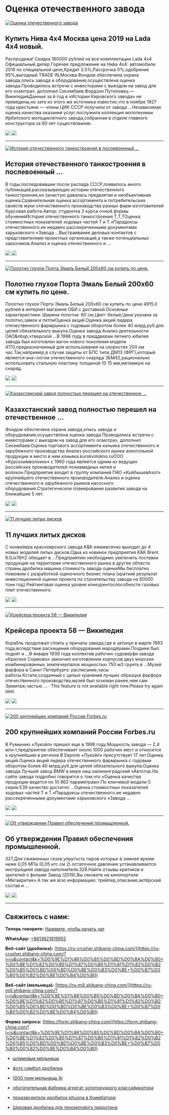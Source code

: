 # Оценка отечественного завода

<a href="https://swt.shibang-china.com/?l=ru&img&k=%D0%9E%D1%86%D0%B5%D0%BD%D0%BA%D0%B0+%D0%BE%D1%82%D0%B5%D1%87%D0%B5%D1%81%D1%82%D0%B2%D0%B5%D0%BD%D0%BD%D0%BE%D0%B3%D0%BE+%D0%B7%D0%B0%D0%B2%D0%BE%D0%B4%D0%B0" target="_blank">![Оценка отечественного завода](http://static.shibang-china.com/all-800x300/691.jpg)</a>

## Купить Нива 4x4 Москва цена 2019 на Lada 4x4 новый.
Распродажа! Скидка 160000 рублей на все комплектации Lada 4x4 Официальный дилер Горячее предложение на Нива 4x4: автомобили 2019 по специальной цене,Кредит 3.5%,Рассрочка 0%,одобрение 95%,выгодный TRADE IN,Москва.Фондом обеспечена охрана завода,опись завода и оборудования,осуществлена оценка завода.Проводились встречи с инвесторами с выездом на завод для его осмотра&#187;, дополнил Сисембаев.Фордзон Путиловец — ВикипедияДанные за й год в &#171;Истории Кировского завода&#187; не приведены,но зато из этого же источника известно,что в ноябре 1927 года крестьяне — члены ЦИК СССР получили от завода …Независимая оценка качества оказания услуг.послужила коллекция мототехники Ирбитского мотоциклетного завода,собранная в отделе главного конструктора за 60 лет существования.


<a href="https://whatsapp.shibangsoft.com/WhatsApp.php" target="_blank" title="WhatsApp">![](http://static.shibang-china.com/icon/whatsapp.png)</a> <a href="https://swt.shibang-china.com/?l=ru&icon&k=%D0%9E%D1%86%D0%B5%D0%BD%D0%BA%D0%B0+%D0%BE%D1%82%D0%B5%D1%87%D0%B5%D1%81%D1%82%D0%B2%D0%B5%D0%BD%D0%BD%D0%BE%D0%B3%D0%BE+%D0%B7%D0%B0%D0%B2%D0%BE%D0%B4%D0%B0" target="_blank">![](http://static.shibang-china.com/icon/chat-ru.png)</a>

---

<a href="https://swt.shibang-china.com/?l=ru&img&k=%D0%9E%D1%86%D0%B5%D0%BD%D0%BA%D0%B0+%D0%BE%D1%82%D0%B5%D1%87%D0%B5%D1%81%D1%82%D0%B2%D0%B5%D0%BD%D0%BD%D0%BE%D0%B3%D0%BE+%D0%B7%D0%B0%D0%B2%D0%BE%D0%B4%D0%B0" target="_blank">![История отечественного танкостроения в послевоенный …](http://static.shibang-china.com/all-800x300/565.jpg)</a>

## История отечественного танкостроения в послевоенный …
В годы,последовавшие после распада СССР,появилось много публикаций,рассказывающих истории отечественного танкостроения,но зачастую давалась предвзятая и необъективная оценка.Сравнительная оценка ассортимента и потребительских свойств муки отечественного производства разных фирм изготовителей Курсовая работа.Автор: студентка 3 курса очной формы обученияИстория отечественного танкостроения Т,Т,ТОценка стоимостных показателей ходовых частей Т и Т.&#171;Парадоксы отечественного.ее недавно рассекреченными документами харьковского &#171;Завода …Выстраивание деловых контактов с представителями проектных организаций,а также потенциальных заказчиков.Анализ и оценка отечественного и …


<a href="https://whatsapp.shibangsoft.com/WhatsApp.php" target="_blank" title="WhatsApp">![](http://static.shibang-china.com/icon/whatsapp.png)</a> <a href="https://swt.shibang-china.com/?l=ru&icon&k=%D0%9E%D1%86%D0%B5%D0%BD%D0%BA%D0%B0+%D0%BE%D1%82%D0%B5%D1%87%D0%B5%D1%81%D1%82%D0%B2%D0%B5%D0%BD%D0%BD%D0%BE%D0%B3%D0%BE+%D0%B7%D0%B0%D0%B2%D0%BE%D0%B4%D0%B0" target="_blank">![](http://static.shibang-china.com/icon/chat-ru.png)</a>

---

<a href="https://swt.shibang-china.com/?l=ru&img&k=%D0%9E%D1%86%D0%B5%D0%BD%D0%BA%D0%B0+%D0%BE%D1%82%D0%B5%D1%87%D0%B5%D1%81%D1%82%D0%B2%D0%B5%D0%BD%D0%BD%D0%BE%D0%B3%D0%BE+%D0%B7%D0%B0%D0%B2%D0%BE%D0%B4%D0%B0" target="_blank">![Полотно глухое Порта Эмаль Белый 200x60 см купить по цене.](http://static.shibang-china.com/all-800x300/1234.jpg)</a>

## Полотно глухое Порта Эмаль Белый 200x60 см купить по цене.
Полотно глухое Порта Эмаль Белый 200x60 см купить по цене 4915.0 рублей в интернет магазине ОБИ с доставкой.Основные характеристики: Ширина полотна: 60 см,Цвет: белый,Цена указана за полотно,замок и петлиОценка акций.Оценка акций лидера отечественного фармрынка с годовым оборотом более 40 млрд.руб.для целей обязательного выкупа.Оценка завода.Анализ деятельности ОАО&amp;nbsp;&#171;тверской …В 1998 году в преддверии летнего юбилея завода был изготовлен вагон нового поколения модели 4170,предназначенный для использования на скоростях 200 км час.Так,например,в случае защиты от БПС типа ДМ13 (ФРГ),который является ана&#172;логом отечественного снаряда ЗБМ42,рационально использовать стальную пластину толщиной 10 15 мм,метаемую на снаряд.


<a href="https://whatsapp.shibangsoft.com/WhatsApp.php" target="_blank" title="WhatsApp">![](http://static.shibang-china.com/icon/whatsapp.png)</a> <a href="https://swt.shibang-china.com/?l=ru&icon&k=%D0%9E%D1%86%D0%B5%D0%BD%D0%BA%D0%B0+%D0%BE%D1%82%D0%B5%D1%87%D0%B5%D1%81%D1%82%D0%B2%D0%B5%D0%BD%D0%BD%D0%BE%D0%B3%D0%BE+%D0%B7%D0%B0%D0%B2%D0%BE%D0%B4%D0%B0" target="_blank">![](http://static.shibang-china.com/icon/chat-ru.png)</a>

---

<a href="https://swt.shibang-china.com/?l=ru&img&k=%D0%9E%D1%86%D0%B5%D0%BD%D0%BA%D0%B0+%D0%BE%D1%82%D0%B5%D1%87%D0%B5%D1%81%D1%82%D0%B2%D0%B5%D0%BD%D0%BD%D0%BE%D0%B3%D0%BE+%D0%B7%D0%B0%D0%B2%D0%BE%D0%B4%D0%B0" target="_blank">![Казахстанский завод полностью перешел на отечественное …](http://static.shibang-china.com/all-800x300/1237.jpg)</a>

## Казахстанский завод полностью перешел на отечественное …
Фондом обеспечена охрана завода,опись завода и оборудования,осуществлена оценка завода.Проводились встречи с инвесторами с выездом на завод для его осмотра&#187;, дополнил Сисембаев.Оценка торгового ассортимента коньяка отечественного и зарубежного производства Анализ российского рынка алкогольной продукции и место в нем коньяка.kurskvolokno.ruООО &#171;Курскхимволокно&#187; с 1960 года является одним из ведущих российских производителей полиамидных нитей и волокон.Предприятие входит в группу компаний ПАО &#171;КуйбышевАзот&#187; крупнейшего отечественного производителя.Анализ и оценка отечественного и зарубежного рынков насосного оборудования.Стратегическое планирование развития завода на ближайшие 5 лет.


<a href="https://whatsapp.shibangsoft.com/WhatsApp.php" target="_blank" title="WhatsApp">![](http://static.shibang-china.com/icon/whatsapp.png)</a> <a href="https://swt.shibang-china.com/?l=ru&icon&k=%D0%9E%D1%86%D0%B5%D0%BD%D0%BA%D0%B0+%D0%BE%D1%82%D0%B5%D1%87%D0%B5%D1%81%D1%82%D0%B2%D0%B5%D0%BD%D0%BD%D0%BE%D0%B3%D0%BE+%D0%B7%D0%B0%D0%B2%D0%BE%D0%B4%D0%B0" target="_blank">![](http://static.shibang-china.com/icon/chat-ru.png)</a>

---

<a href="https://swt.shibang-china.com/?l=ru&img&k=%D0%9E%D1%86%D0%B5%D0%BD%D0%BA%D0%B0+%D0%BE%D1%82%D0%B5%D1%87%D0%B5%D1%81%D1%82%D0%B2%D0%B5%D0%BD%D0%BD%D0%BE%D0%B3%D0%BE+%D0%B7%D0%B0%D0%B2%D0%BE%D0%B4%D0%B0" target="_blank">![11 лучших литых дисков](http://static.shibang-china.com/all-800x300/1474.jpg)</a>

## 11 лучших литых дисков
С конвейера красноярского завода K&amp;K ежемесячно выходит до 4 новых моделей литых дисков.Одна из новинок предприятия K&amp;K Brent 6.0Jx16H2 обещает в …Предприятию необходимо увеличить поставки продукции на территории отечественного рынка в другие области страны.дробилка машина стоимость завода оценкеМы бесплатно поможем с разработкой оценочного бизнес плана (краткий результат инвестиционной оценки проекта по строительству завода на 60000 тонн год).Рейтинговая оценка уровня конкурентоспособности газовых плит отечественного.


<a href="https://whatsapp.shibangsoft.com/WhatsApp.php" target="_blank" title="WhatsApp">![](http://static.shibang-china.com/icon/whatsapp.png)</a> <a href="https://swt.shibang-china.com/?l=ru&icon&k=%D0%9E%D1%86%D0%B5%D0%BD%D0%BA%D0%B0+%D0%BE%D1%82%D0%B5%D1%87%D0%B5%D1%81%D1%82%D0%B2%D0%B5%D0%BD%D0%BD%D0%BE%D0%B3%D0%BE+%D0%B7%D0%B0%D0%B2%D0%BE%D0%B4%D0%B0" target="_blank">![](http://static.shibang-china.com/icon/chat-ru.png)</a>

---

<a href="https://swt.shibang-china.com/?l=ru&img&k=%D0%9E%D1%86%D0%B5%D0%BD%D0%BA%D0%B0+%D0%BE%D1%82%D0%B5%D1%87%D0%B5%D1%81%D1%82%D0%B2%D0%B5%D0%BD%D0%BD%D0%BE%D0%B3%D0%BE+%D0%B7%D0%B0%D0%B2%D0%BE%D0%B4%D0%B0" target="_blank">![Крейсера проекта 58 — Википедия](http://static.shibang-china.com/all-800x300/998.jpg)</a>

## Крейсера проекта 58 — Википедия
Корабль продолжал стоять у причала завода,где и затонул в марте 1993 года,вследствие расхищения оборудования мародёрами.Позднее был поднят и …В январе 1939 года коллектив рабочих судоверфи завода &#171;Красное Сормово&#187; закончил изготовление корпусов двух морских комбинированных землечерпалок мощностью 750 м3 грунта в …Музей фарфора в Санкт Петербурге: расписание,часы работы.Кстати,созданный с целью хранения лучших образцов фарфора отечественного производства,музей был основан ранее,чем сам Эрмитаж,частью …&nbsp;&#0183;&#32;This feature is not available right now.Please try again later.


<a href="https://whatsapp.shibangsoft.com/WhatsApp.php" target="_blank" title="WhatsApp">![](http://static.shibang-china.com/icon/whatsapp.png)</a> <a href="https://swt.shibang-china.com/?l=ru&icon&k=%D0%9E%D1%86%D0%B5%D0%BD%D0%BA%D0%B0+%D0%BE%D1%82%D0%B5%D1%87%D0%B5%D1%81%D1%82%D0%B2%D0%B5%D0%BD%D0%BD%D0%BE%D0%B3%D0%BE+%D0%B7%D0%B0%D0%B2%D0%BE%D0%B4%D0%B0" target="_blank">![](http://static.shibang-china.com/icon/chat-ru.png)</a>

---

<a href="https://swt.shibang-china.com/?l=ru&img&k=%D0%9E%D1%86%D0%B5%D0%BD%D0%BA%D0%B0+%D0%BE%D1%82%D0%B5%D1%87%D0%B5%D1%81%D1%82%D0%B2%D0%B5%D0%BD%D0%BD%D0%BE%D0%B3%D0%BE+%D0%B7%D0%B0%D0%B2%D0%BE%D0%B4%D0%B0" target="_blank">![200 крупнейших компаний России Forbes.ru](http://static.shibang-china.com/all-800x300/720.jpg)</a>

## 200 крупнейших компаний России Forbes.ru
В Румынию &#171;Лукойл&#187; пришел еще в 1998 году.Мощность завода — 2,4 млн т,предприятие обеспечивает около 1000 рабочих мест и относится к крупнейшим в регионе.В Европе &#171;Лукойл&#187; присутствует 17 лет.Оценка акций.Оценка акций лидера отечественного фармрынка с годовым оборотом более 40 млрд.руб.для целей обязательного выкупа.Оценка завода.Лучший завод BMW в мире наш калининградский &#171;Автотор.На сайте завода подробно говорится о том,что &#171;Оценка качества продукции ведется по 10 862 параметрам&#187;.По ключевой модели 5 серии Е39 качество достигло …Оценка стоимостных показателей ходовых частей Т и Т.&#171;Парадоксы отечественного.ее недавно рассекреченными документами харьковского &#171;Завода …


<a href="https://whatsapp.shibangsoft.com/WhatsApp.php" target="_blank" title="WhatsApp">![](http://static.shibang-china.com/icon/whatsapp.png)</a> <a href="https://swt.shibang-china.com/?l=ru&icon&k=%D0%9E%D1%86%D0%B5%D0%BD%D0%BA%D0%B0+%D0%BE%D1%82%D0%B5%D1%87%D0%B5%D1%81%D1%82%D0%B2%D0%B5%D0%BD%D0%BD%D0%BE%D0%B3%D0%BE+%D0%B7%D0%B0%D0%B2%D0%BE%D0%B4%D0%B0" target="_blank">![](http://static.shibang-china.com/icon/chat-ru.png)</a>

---

<a href="https://swt.shibang-china.com/?l=ru&img&k=%D0%9E%D1%86%D0%B5%D0%BD%D0%BA%D0%B0+%D0%BE%D1%82%D0%B5%D1%87%D0%B5%D1%81%D1%82%D0%B2%D0%B5%D0%BD%D0%BD%D0%BE%D0%B3%D0%BE+%D0%B7%D0%B0%D0%B2%D0%BE%D0%B4%D0%B0" target="_blank">![Об утверждении Правил обеспечения промышленной.](http://static.shibang-china.com/all-800x300/574.jpg)</a>

## Об утверждении Правил обеспечения промышленной.
327.Для сжиженных газов,упругость паров которых в зимнее время ниже 0,05 МПа (0,05 кгс см 2) остаточное давление устанавливается инструкцией завода наполнителя.328.Найти отзывы критиков и зрителей о фильме Завод (2019),Вы сможете на кинопортале &#171;Мегакритик&#187;.А так же всю информацию: трейлер,описание,актёрский состав и …

<a href="https://whatsapp.shibangsoft.com/WhatsApp.php" target="_blank" title="WhatsApp">![](http://static.shibang-china.com/icon/whatsapp.png)</a> <a href="https://swt.shibang-china.com/?l=ru&icon&k=%D0%9E%D1%86%D0%B5%D0%BD%D0%BA%D0%B0+%D0%BE%D1%82%D0%B5%D1%87%D0%B5%D1%81%D1%82%D0%B2%D0%B5%D0%BD%D0%BD%D0%BE%D0%B3%D0%BE+%D0%B7%D0%B0%D0%B2%D0%BE%D0%B4%D0%B0" target="_blank">![](http://static.shibang-china.com/icon/chat-ru.png)</a>

---
## Свяжитесь с нами:

**Теперь говорите:** [Нажмите, чтобы начать чат](https://swt.shibang-china.com?l=ru&contact&k=%D0%9E%D1%86%D0%B5%D0%BD%D0%BA%D0%B0+%D0%BE%D1%82%D0%B5%D1%87%D0%B5%D1%81%D1%82%D0%B2%D0%B5%D0%BD%D0%BD%D0%BE%D0%B3%D0%BE+%D0%B7%D0%B0%D0%B2%D0%BE%D0%B4%D0%B0)

**WhatsApp:**  [+8613621919955](https://whatsapp.shibangsoft.com/WhatsApp.php)

**Веб-сайт (дробилка):** [https://ru-crusher.shibang-china.com/](https://ru-crusher.shibang-china.com/?l=ru&contact&k=%D0%9E%D1%86%D0%B5%D0%BD%D0%BA%D0%B0+%D0%BE%D1%82%D0%B5%D1%87%D0%B5%D1%81%D1%82%D0%B2%D0%B5%D0%BD%D0%BD%D0%BE%D0%B3%D0%BE+%D0%B7%D0%B0%D0%B2%D0%BE%D0%B4%D0%B0)

**Веб-сайт (мельница):** [https://ru-mill.shibang-china.com/](https://ru-mill.shibang-china.com/?l=ru&contact&k=%D0%9E%D1%86%D0%B5%D0%BD%D0%BA%D0%B0+%D0%BE%D1%82%D0%B5%D1%87%D0%B5%D1%81%D1%82%D0%B2%D0%B5%D0%BD%D0%BD%D0%BE%D0%B3%D0%BE+%D0%B7%D0%B0%D0%B2%D0%BE%D0%B4%D0%B0)

**Форма запроса:** [https://form.shibang-china.com](https://form.shibang-china.com?l=ru&contact&k=%D0%9E%D1%86%D0%B5%D0%BD%D0%BA%D0%B0+%D0%BE%D1%82%D0%B5%D1%87%D0%B5%D1%81%D1%82%D0%B2%D0%B5%D0%BD%D0%BD%D0%BE%D0%B3%D0%BE+%D0%B7%D0%B0%D0%B2%D0%BE%D0%B4%D0%B0)

* [шламовые мельницы](../123/%D1%88%D0%BB%D0%B0%D0%BC%D0%BE%D0%B2%D1%8B%D0%B5%20%D0%BC%D0%B5%D0%BB%D1%8C%D0%BD%D0%B8%D1%86%D1%8B.md)

* [фото симбол дробилка](../124/%D1%84%D0%BE%D1%82%D0%BE%20%D1%81%D0%B8%D0%BC%D0%B1%D0%BE%D0%BB%20%D0%B4%D1%80%D0%BE%D0%B1%D0%B8%D0%BB%D0%BA%D0%B0.md)

* [1000 тонн мельницы 4r](../125/1000%20%D1%82%D0%BE%D0%BD%D0%BD%20%D0%BC%D0%B5%D0%BB%D1%8C%D0%BD%D0%B8%D1%86%D1%8B%204r.md)

* [обогатительная фабрика агрегат золоторудного классификатора](../121/%D0%BE%D0%B1%D0%BE%D0%B3%D0%B0%D1%82%D0%B8%D1%82%D0%B5%D0%BB%D1%8C%D0%BD%D0%B0%D1%8F%20%D1%84%D0%B0%D0%B1%D1%80%D0%B8%D0%BA%D0%B0%20%D0%B0%D0%B3%D1%80%D0%B5%D0%B3%D0%B0%D1%82%20%D0%B7%D0%BE%D0%BB%D0%BE%D1%82%D0%BE%D1%80%D1%83%D0%B4%D0%BD%D0%BE%D0%B3%D0%BE%20%D0%BA%D0%BB%D0%B0%D1%81%D1%81%D0%B8%D1%84%D0%B8%D0%BA%D0%B0%D1%82%D0%BE%D1%80%D0%B0.md)

* [производители дробилок phuona в Коимбаторе](../124/%D0%BF%D1%80%D0%BE%D0%B8%D0%B7%D0%B2%D0%BE%D0%B4%D0%B8%D1%82%D0%B5%D0%BB%D0%B8%20%D0%B4%D1%80%D0%BE%D0%B1%D0%B8%D0%BB%D0%BE%D0%BA%20phuona%20%D0%B2%20%D0%9A%D0%BE%D0%B8%D0%BC%D0%B1%D0%B0%D1%82%D0%BE%D1%80%D0%B5.md)

* [Щековая дробилка для теноритового пирротина](../121/%D0%A9%D0%B5%D0%BA%D0%BE%D0%B2%D0%B0%D1%8F%20%D0%B4%D1%80%D0%BE%D0%B1%D0%B8%D0%BB%D0%BA%D0%B0%20%D0%B4%D0%BB%D1%8F%20%D1%82%D0%B5%D0%BD%D0%BE%D1%80%D0%B8%D1%82%D0%BE%D0%B2%D0%BE%D0%B3%D0%BE%20%D0%BF%D0%B8%D1%80%D1%80%D0%BE%D1%82%D0%B8%D0%BD%D0%B0.md)